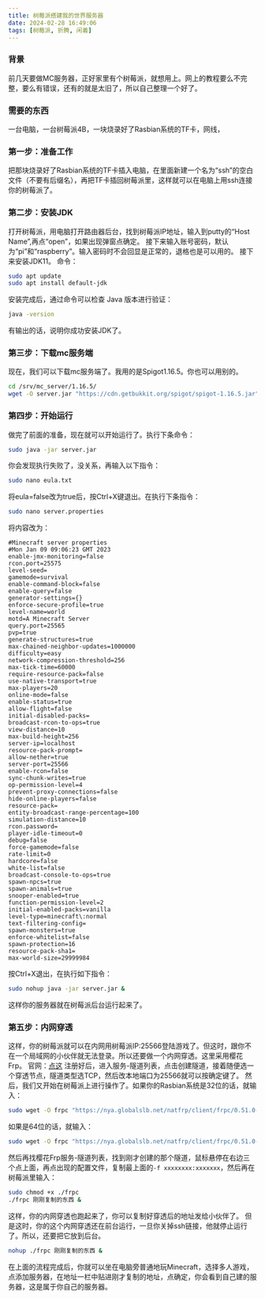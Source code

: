 ```yaml
---
title: 树莓派搭建我的世界服务器
date: 2024-02-28 16:49:06
tags: [树莓派, 折腾, 闲着]
---
```

### 背景
前几天要做MC服务器，正好家里有个树莓派，就想用上。网上的教程要么不完整，要么有错误，还有的就是太旧了，所以自己整理一个好了。
### 需要的东西
一台电脑，一台树莓派4B，一块烧录好了Rasbian系统的TF卡，网线，
### 第一步：准备工作
把那块烧录好了Rasbian系统的TF卡插入电脑，在里面新建一个名为“ssh”的空白文件（不要有后缀名），再把TF卡插回树莓派里，这样就可以在电脑上用ssh连接你的树莓派了。
### 第二步：安装JDK
打开树莓派，用电脑打开路由器后台，找到树莓派IP地址，输入到putty的“Host Name”,再点“open”，如果出现弹窗点确定。
接下来输入账号密码，默认为“pi”和“raspberry”。输入密码时不会回显是正常的，退格也是可以用的。
接下来安装JDK11。
命令：
```bash
sudo apt update
sudo apt install default-jdk
```

安装完成后，通过命令可以检查 Java 版本进行验证：
```bash
java -version
```
有输出的话，说明你成功安装JDK了。
### 第三步：下载mc服务端
现在，我们可以下载mc服务端了。我用的是Spigot1.16.5。你也可以用别的。
```bash
cd /srv/mc_server/1.16.5/
wget -O server.jar "https://cdn.getbukkit.org/spigot/spigot-1.16.5.jar"
```
### 第四步：开始运行
做完了前面的准备，现在就可以开始运行了。执行下条命令：
```bash
sudo java -jar server.jar
```
你会发现执行失败了，没关系，再输入以下指令：
```bash
sudo nano eula.txt
```
将eula=false改为true后，按Ctrl+X键退出。在执行下条指令：
```bash
sudo nano server.properties
```
将内容改为：
```
#Minecraft server properties
#Mon Jan 09 09:06:23 GMT 2023
enable-jmx-monitoring=false
rcon.port=25575
level-seed=
gamemode=survival
enable-command-block=false
enable-query=false
generator-settings={}
enforce-secure-profile=true
level-name=world
motd=A Minecraft Server
query.port=25565
pvp=true
generate-structures=true
max-chained-neighbor-updates=1000000
difficulty=easy
network-compression-threshold=256
max-tick-time=60000
require-resource-pack=false
use-native-transport=true
max-players=20
online-mode=false
enable-status=true
allow-flight=false
initial-disabled-packs=
broadcast-rcon-to-ops=true
view-distance=10
max-build-height=256
server-ip=localhost
resource-pack-prompt=
allow-nether=true
server-port=25566
enable-rcon=false
sync-chunk-writes=true
op-permission-level=4
prevent-proxy-connections=false
hide-online-players=false
resource-pack=
entity-broadcast-range-percentage=100
simulation-distance=10
rcon.password=
player-idle-timeout=0
debug=false
force-gamemode=false
rate-limit=0
hardcore=false
white-list=false
broadcast-console-to-ops=true
spawn-npcs=true
spawn-animals=true
snooper-enabled=true
function-permission-level=2
initial-enabled-packs=vanilla
level-type=minecraft\:normal
text-filtering-config=
spawn-monsters=true
enforce-whitelist=false
spawn-protection=16
resource-pack-sha1=
max-world-size=29999984
```
按Ctrl+X退出，在执行如下指令：
```bash
sudo nohup java -jar server.jar &
```
这样你的服务器就在树莓派后台运行起来了。
### 第五步：内网穿透
这样，你的树莓派就可以在内网用树莓派IP:25566登陆游戏了。但这时，跟你不在一个局域网的小伙伴就无法登录。所以还要做一个内网穿透。这里采用樱花Frp。
官网：[点这](https://natfrp.com)
注册好后，进入服务-隧道列表，点击创建隧道，接着随便选一个穿透节点，隧道类型选TCP，然后改本地端口为25566就可以按确定键了。
然后，我们又开始在树莓派上进行操作了。如果你的Rasbian系统是32位的话，就输入：
```bash
sudo wget -O frpc "https://nya.globalslb.net/natfrp/client/frpc/0.51.0-sakura-4.3/frpc_linux_armv7"
```
如果是64位的话，就输入：
```bash
sudo wget -O frpc "https://nya.globalslb.net/natfrp/client/frpc/0.51.0-sakura-3/frpc_linux_arm64"
```
然后再找樱花Frp服务-隧道列表，找到刚才创建的那个隧道，鼠标悬停在右边三个点上面，再点出现的配置文件，复制最上面的``-f xxxxxxxx:xxxxxxx``，然后再在树莓派里输入：
```bash
sudo chmod +x ./frpc 
./frpc 刚刚复制的东西 &
```
这样，你的内网穿透也跑起来了，你可以复制好穿透后的地址发给小伙伴了。
但是这时，你的这个内网穿透还在前台运行，一旦你关掉ssh链接，他就停止运行了。所以，还要把它放到后台。
```bash
nohup ./frpc 刚刚复制的东西 &
```
 在上面的流程完成后，你就可以坐在电脑旁普通地玩Minecraft，选择多人游戏，点添加服务器，在地址一栏中贴进刚才复制的地址，点确定，你会看到自己建的服务器，这是属于你自己的服务器。


